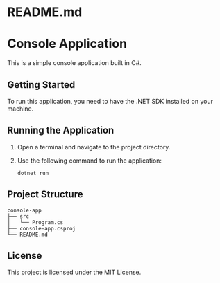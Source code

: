 # README.md

# Console Application

This is a simple console application built in C#. 

## Getting Started

To run this application, you need to have the .NET SDK installed on your machine.

## Running the Application

1. Open a terminal and navigate to the project directory.
2. Use the following command to run the application:

   ```
   dotnet run
   ```

## Project Structure

```
console-app
├── src
│   └── Program.cs
├── console-app.csproj
└── README.md
```

## License

This project is licensed under the MIT License.